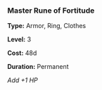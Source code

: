 ### Master Rune of Fortitude

**Type:** Armor, Ring, Clothes

**Level:** 3

**Cost:** 48d

**Duration:** Permanent

_Add +1 HP_

